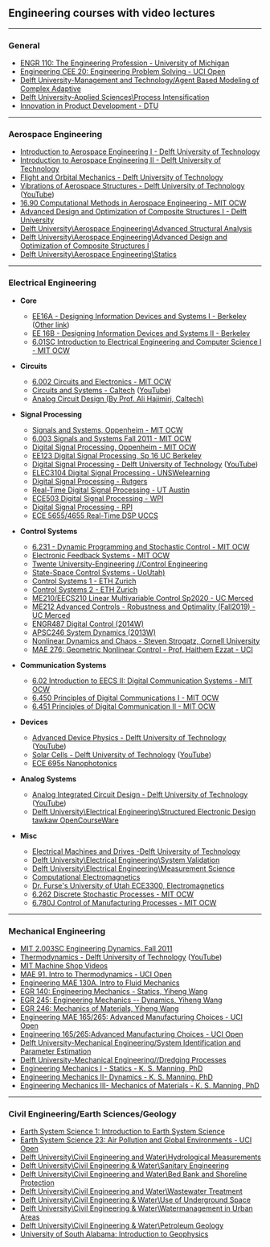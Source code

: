 ## Engineering courses with video lectures

------------------------------


### General
- [ENGR 110: The Engineering Profession - University of Michigan](https://itunes.apple.com/us/itunes-u/engr-110-engineering-profession/id452082222)
- [Engineering CEE 20: Engineering Problem Solving - UCI Open](https://www.youtube.com/playlist?list=PLqOZ6FD_RQ7knT8fKhloW9x2yOH0AUDfo)
- [Delft University-Management and Technology/Agent Based Modeling of Complex Adaptive](https://www.youtube.com/playlist?list=PLrwuNGSwGLHcZlmdfrwNVh2S3cf6BAwRA)
- [Delft University-Applied Sciences\Process Intensification](https://www.youtube.com/playlist?list=PLrwuNGSwGLHd9eYVmntwlyrmgArf5qXQC)
- [Innovation in Product Development - DTU](https://www.youtube.com/playlist?list=PLCCFEE86510E2D747)

--------------------------------------------------------------------------------------------

### Aerospace Engineering
- [Introduction to Aerospace Engineering I - Delft University of Technology](https://itunes.apple.com/us/itunes-u/introduction-to-aerospace/id593037834)
- [Introduction to Aerospace Engineering II - Delft University of Technology](https://itunes.apple.com/us/itunes-u/introduction-to-aerospace/id441519092)
- [Flight and Orbital Mechanics - Delft University of Technology](https://itunes.apple.com/us/itunes-u/flight-and-orbital-mechanics/id804178547)
- [Vibrations of Aerospace Structures - Delft University of Technology](https://itunes.apple.com/us/itunes-u/vibrations-aerospace-structures/id575119128) ([YouTube](https://www.youtube.com/playlist?list=PLrwuNGSwGLHebv2R8bMnMhpxVOE0gtugQ))
- [16.90 Computational Methods in Aerospace Engineering - MIT OCW](https://ocw.mit.edu/courses/aeronautics-and-astronautics/16-90-computational-methods-in-aerospace-engineering-spring-2014/lecture-videos/)
- [Advanced Design and Optimization of Composite Structures I - Delft University](https://www.youtube.com/playlist?list=PLrwuNGSwGLHc7JX93046-knhLnPJI7Lg7)
- [Delft University\Aerospace Engineering\Advanced Structural Analysis](https://www.youtube.com/playlist?list=PLrwuNGSwGLHcfkeeXsPS9ISqv7bItbR4i)
- [Delft University\Aerospace Engineering\Advanced Design and Optimization of Composite Structures I](https://www.youtube.com/playlist?list=PLrwuNGSwGLHc7JX93046-knhLnPJI7Lg7)
- [Delft University\Aerospace Engineering\Statics](https://www.youtube.com/playlist?list=PLrwuNGSwGLHdQdgQj2IfQM9a4lA9NLlUM)

----------------------------------------------------------------------------------------

### Electrical Engineering

- **Core**
  - [EE16A - Designing Information Devices and Systems I - Berkeley](https://www.youtube.com/playlist?list=PLkFD6_40KJIzqJKYzqn5ALZLad3LiNyOK) ([Other link](https://www.youtube.com/playlist?list=PLkFD6_40KJIx07ut92ucpUDbG38LZ9KXP))
  - [EE 16B - Designing Information Devices and Systems II - Berkeley](https://www.youtube.com/playlist?list=PLkFD6_40KJIwBH_SfneRusg2zXL4PEKt3)
  - [6.01SC Introduction to Electrical Engineering and Computer Science I - MIT OCW](https://ocw.mit.edu/courses/electrical-engineering-and-computer-science/6-01sc-introduction-to-electrical-engineering-and-computer-science-i-spring-2011/)

- **Circuits**
  - [6.002 Circuits and Electronics - MIT OCW](https://ocw.mit.edu/courses/electrical-engineering-and-computer-science/6-002-circuits-and-electronics-spring-2007/video-lectures/)
  - [Circuits and Systems - Caltech](https://itunes.apple.com/us/course/circuits-and-systems/id1191494394) ([YouTube](https://www.youtube.com/playlist?list=PLc7Gz02Znph_HU1I9STgC4Nv0aG_jdb8Z)) 
  - [Analog Circuit Design (By Prof. Ali Hajimiri, Caltech)](https://www.youtube.com/playlist?list=PLc7Gz02Znph8d2777p1PUrfPL-8nfj8oZ)
  
- **Signal Processing**
  - [Signals and Systems, Oppenheim - MIT OCW](https://ocw.mit.edu/resources/res-6-007-signals-and-systems-spring-2011/video-lectures/)
  - [6.003 Signals and Systems Fall 2011 - MIT OCW](https://ocw.mit.edu/courses/electrical-engineering-and-computer-science/6-003-signals-and-systems-fall-2011/lecture-videos/)
  - [Digital Signal Processing, Oppenheim - MIT OCW](https://ocw.mit.edu/resources/res-6-008-digital-signal-processing-spring-2011/video-lectures/)
  - [EE123 Digital Signal Processing, Sp 16 UC Berkeley](https://www.youtube.com/playlist?list=PLSFazQ8nHIuMbuMpAxZQLkwV7TyXv5x7U)
  - [Digital Signal Processing - Delft University of Technology](https://itunes.apple.com/us/itunes-u/digital-signal-processing/id499563421) ([YouTube](https://www.youtube.com/playlist?list=PLrwuNGSwGLHfOITYzgdG6gGU-_dTfct8P))
  - [ELEC3104 Digital Signal Processing - UNSWelearning](https://www.youtube.com/playlist?list=PL09D3A5433313EADB)
  - [Digital Signal Processing - Rutgers](https://www.youtube.com/playlist?list=PLzecsHoSJ8tIS-D94Te5wVm98pc6SsUK4)
  - [Real-Time Digital Signal Processing - UT Austin](https://www.youtube.com/playlist?list=PLaJppqXMef2ZHIKM4vpwHIAWyRmw3TtSf)
  - [ECE503 Digital Signal Processing - WPI](https://www.youtube.com/playlist?list=PLBfTSoOqoRnMHs4FGC0FfDMbewSUsW4Sm)
  - [Digital Signal Processing - RPI](https://www.youtube.com/playlist?list=PLuh62Q4Sv7BUSzx5Jr8Wrxxn-U10qG1et)
  - [ECE 5655/4655 Real-Time DSP UCCS](http://www.eas.uccs.edu/~mwickert/ece5655/)

- **Control Systems**
  - [6.231 - Dynamic Programming and Stochastic Control - MIT OCW](https://ocw.mit.edu/courses/electrical-engineering-and-computer-science/6-231-dynamic-programming-and-stochastic-control-fall-2015/related-video-lectures/)
  - [Electronic Feedback Systems - MIT OCW](https://ocw.mit.edu/resources/res-6-010-electronic-feedback-systems-spring-2013/course-videos/)
  - [Twente University-Engineering //Control Engineering](https://www.youtube.com/playlist?list=PLrwuNGSwGLHcOjwUyA02jHLET8j6h2btk)
  - [State-Space Control Systems - UoUtah)](http://www.telerobotics.utah.edu/index.php/StateSpaceControl)
  - [Control Systems 1 - ETH Zurich](https://www.youtube.com/playlist?list=PLzn6LN6WhlN1OqX0ratNByEat1CtI0U7r)
  - [Control Systems 2 - ETH Zurich](https://www.youtube.com/playlist?list=PLzn6LN6WhlN1Sw3ECS9DHNU3TgDqzfrMB)
  - [ME210/EECS210 Linear Multivariable Control Sp2020 - UC Merced](https://www.youtube.com/playlist?list=PL-euleXgwWUMlb1_sko1jZ-b5fNVhdC3D)
  - [ME212 Advanced Controls - Robustness and Optimality (Fall2019) - UC Merced](https://www.youtube.com/playlist?list=PL-euleXgwWUOPnOvHPDBHihWQ7Rf9ybYV)
  - [ENGR487 Digital Control (2014W)](https://www.youtube.com/playlist?list=PLJzZfbLAMTek9_bt4R5NVHPjJOvucNUdo)
  - [APSC246 System Dynamics (2013W)](https://www.youtube.com/playlist?list=PLJzZfbLAMTeloYrKcAJXVeAEeOEZ8Xne3)
  - [Nonlinear Dynamics and Chaos - Steven Strogatz, Cornell University](https://www.youtube.com/playlist?list=PLbN57C5Zdl6j_qJA-pARJnKsmROzPnO9V)
  - [MAE 276: Geometric Nonlinear Control - Prof. Haithem Ezzat - UCI](https://www.youtube.com/playlist?list=PLCheZLRn7G_xVJu4Pn1UhtG8IS3-fQaSi)
  

- **Communication Systems**
  - [6.02 Introduction to EECS II: Digital Communication Systems - MIT OCW](https://ocw.mit.edu/courses/electrical-engineering-and-computer-science/6-02-introduction-to-eecs-ii-digital-communication-systems-fall-2012/lecture-videos/)
  - [6.450 Principles of Digital Communications I - MIT OCW](https://ocw.mit.edu/courses/electrical-engineering-and-computer-science/6-450-principles-of-digital-communications-i-fall-2006/video-lectures)
  - [6.451 Principles of Digital Communication II - MIT OCW](https://ocw.mit.edu/courses/electrical-engineering-and-computer-science/6-451-principles-of-digital-communication-ii-spring-2005/video-lectures)

- **Devices**
  - [Advanced Device Physics - Delft University of Technology](https://itunes.apple.com/us/itunes-u/advanced-device-physics/id499557538) ([YouTube](https://www.youtube.com/playlist?list=PLrwuNGSwGLHdL1QF240RdfWWUnhbtriWF))
  - [Solar Cells - Delft University of Technology](https://itunes.apple.com/us/itunes-u/solar-cells/id491271818) ([YouTube](https://www.youtube.com/playlist?list=PLrwuNGSwGLHcLRAaapKYmoCs104TyyJYm))
  - [ECE 695s Nanophotonics](https://www.youtube.com/playlist?list=PLrwuNGSwGLHeQaDdlC38e-yy2GtQ12Bjg)

- **Analog Systems**
  - [Analog Integrated Circuit Design - Delft University of Technology](https://itunes.apple.com/us/itunes-u/analog-integrated-circuit/id491267057) ([YouTube](https://www.youtube.com/playlist?list=PLrwuNGSwGLHetgEUj8W0yyTmwvBHFnio5))
  - [Delft University\Electrical Engineering\Structured Electronic Design
tawkaw OpenCourseWare](https://www.youtube.com/playlist?list=PLrwuNGSwGLHdsvVdsPOHhpSs1X1ZtznbQ)

- **Misc**
  - [Electrical Machines and Drives -Delft University of Technology](https://itunes.apple.com/us/itunes-u/electrical-machines-drives/id805458039)
  - [Delft University\Electrical Engineering\System Validation](https://www.youtube.com/playlist?list=PLrwuNGSwGLHcrgU3a41pMw9i8O75m8MaM)
  - [Delft University\Electrical Engineering\Measurement Science](https://www.youtube.com/playlist?list=PLrwuNGSwGLHcTf9EKYCmW-0_f-dU5ZloA)
  - [Computational Electromagnetics](https://www.youtube.com/playlist?list=PLaLOVNqqD-2EuTJ97V5bP0wbX2trqwQOV)
  - [Dr. Furse's University of Utah ECE3300, Electromagnetics](https://www.youtube.com/playlist?list=PLF644C08887BE0EA6)
  - [6.262 Discrete Stochastic Processes - MIT OCW](https://ocw.mit.edu/courses/electrical-engineering-and-computer-science/6-262-discrete-stochastic-processes-spring-2011/)
  - [6.780J Control of Manufacturing Processes - MIT OCW](https://ocw.mit.edu/courses/mechanical-engineering/2-830j-control-of-manufacturing-processes-sma-6303-spring-2008/lecture-videos)


----------------------------------------------------------------------------------------

### Mechanical Engineering
- [MIT 2.003SC Engineering Dynamics, Fall 2011](https://www.youtube.com/playlist?list=PLUl4u3cNGP62esZEwffjMAsEMW_YArxYC)
- [Thermodynamics - Delft University of Technology](https://itunes.apple.com/us/itunes-u/thermodynamics/id389122238) ([YouTube](https://www.youtube.com/playlist?list=PLrwuNGSwGLHeCmk6nVAlDfwWwbh8mswnq))
- [MIT Machine Shop Videos](https://www.youtube.com/playlist?list=PLF06SHGgSg4Fk5-yeh8DN3g6ZgaM0tbk7)
- [MAE 91. Intro to Thermodynamics - UCI Open](https://www.youtube.com/playlist?list=PLqOZ6FD_RQ7lRjgvvbv9t92I-P0_i_9Dj)
- [Engineering MAE 130A. Intro to Fluid Mechanics](https://www.youtube.com/playlist?list=PLqOZ6FD_RQ7m8oL297GkRRszNN1Q-l6wb)
- [EGR 140: Engineering Mechanics - Statics, Yiheng Wang](https://www.youtube.com/playlist?list=PLLbvVfERDon1pceRKOjAxiqFTEvghmZKh)
- [EGR 245: Engineering Mechanics -- Dynamics, Yiheng Wang](https://www.youtube.com/playlist?list=PLLbvVfERDon3nP0JRpAzze-1KfUiou4AK)
- [EGR 246: Mechanics of Materials, Yiheng Wang](https://www.youtube.com/playlist?list=PLLbvVfERDon3oDfCYxkwRct1Q6YeOzi9g)
- [Engineering MAE 165/265: Advanced Manufacturing Choices - UCI Open](https://www.youtube.com/playlist?list=PLqOZ6FD_RQ7ncpXgnwo08rR0J9z-E2ID7)
- [Engineering 165/265:Advanced Manufacturing Choices - UCI Open](https://www.youtube.com/playlist?list=PLqOZ6FD_RQ7n_62to1TtaCn6pBNbXEU63)
- [Delft University-Mechanical Engineering/System Identification and Parameter Estimation](https://www.youtube.com/playlist?list=PLrwuNGSwGLHcqyFLnIZFIXexQG_AD14Wp)
- [Delft University-Mechanical Engineering//Dredging Processes](https://www.youtube.com/playlist?list=PLrwuNGSwGLHedy8UOzKdaRu7gHCzD-g79)
- [Engineering Mechanics I - Statics - K. S. Manning, PhD](https://www.youtube.com/playlist?list=PLsZPMbXU6KR4mdndG8Mk8me3pGJJtSIPF)
- [Engineering Mechanics II- Dynamics - K. S. Manning, PhD](https://www.youtube.com/playlist?list=PLsZPMbXU6KR7AkRfYaKIBzoITiLgOwJx2)
- [Engineering Mechanics III- Mechanics of Materials - K. S. Manning, PhD](https://www.youtube.com/playlist?list=PLsZPMbXU6KR5i68mzv1BHh28x4xIeEmvT)

----------------------------------------------------------------------------------------------

### Civil Engineering/Earth Sciences/Geology
- [Earth System Science 1: Introduction to Earth System Science](https://www.youtube.com/playlist?list=PLqOZ6FD_RQ7n_eydBs7yLrA5hG4Vd1FES)
- [Earth System Science 23: Air Pollution and Global Environments - UCI Open](https://www.youtube.com/playlist?list=PLqOZ6FD_RQ7l1YaRgOQaob5IHVhwp3XZh)
- [Delft University\Civil Engineering and Water\Hydrological Measurements](https://www.youtube.com/playlist?list=PLrwuNGSwGLHezMIZRlPnCfDu2d6CxPdNN)
- [Delft University\Civil Engineering & Water\Sanitary Engineering](https://www.youtube.com/playlist?list=PLrwuNGSwGLHcECkWPeVclj0dOu-TjXP7Z)
- [Delft University\Civil Engineering and Water\Bed Bank and Shoreline Protection](https://www.youtube.com/playlist?list=PLrwuNGSwGLHfqX_sPxTRb2EeIzaZl8jHy)
- [Delft University\Civil Engineering and Water\Wastewater Treatment](https://www.youtube.com/playlist?list=PLrwuNGSwGLHcrfxlTiJ2zTGWi6-fEZV8m)
- [Delft University\Civil Engineering & Water\Use of Underground Space](https://www.youtube.com/playlist?list=PLrwuNGSwGLHc8wjspZyVvkwcQLX1Mlztl)
- [Delft University\Civil Engineering & Water\Watermanagement in Urban Areas](https://www.youtube.com/playlist?list=PLrwuNGSwGLHfQ901hmuSp_SoMSZcHHXSW)
- [Delft University\Civil Engineering & Water\Petroleum Geology](https://www.youtube.com/playlist?list=PLrwuNGSwGLHcb1wC_MPz6RnL8wpf1eqsU)
- [University of South Alabama: Introduction to Geophysics](https://www.youtube.com/playlist?list=PLaLOVNqqD-2F6qLtzzzF8uBQA8BFc_cQJ)
